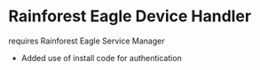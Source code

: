 # Rainforest Eagle Device Handler

requires Rainforest Eagle Service Manager

 * Added use of install code for authentication